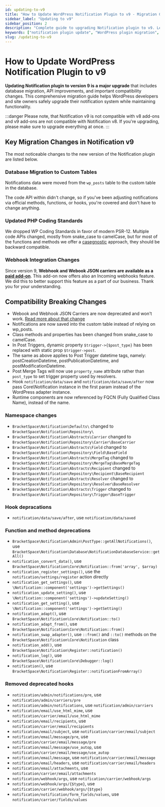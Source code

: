 ```yaml
---
id: updating-to-v9
title: "How to Update WordPress Notification Plugin to v9 - Migration Guide"
sidebar_label: "Updating to v9"
sidebar_position: 2
description: "Complete guide to upgrading Notification plugin to v9. Learn about compatibility changes, database migration, and API updates for WordPress notifications."
keywords: ["notification plugin update", "WordPress plugin migration", "upgrade notification v9", "database migration", "API compatibility", "webhook migration", "WordPress notifications"]
slug: /updating-to-v9
---
```


# How to Update WordPress Notification Plugin to v9

**Updating Notification plugin to version 9 is a major upgrade** that includes database migration, API improvements, and important compatibility changes. This comprehensive migration guide helps WordPress developers and site owners safely upgrade their notification system while maintaining functionality.

:::danger
Please note, that Notification v9 is not compatible with v8 add-ons and v9 add-ons are not compatible with Notification v8. If you're upgrading, please make sure to upgrade everything at once. 
:::

## Key Migration Changes in Notification v9

The most noticeable changes to the new version of the Notification plugin are listed below.

### Database Migration to Custom Tables

Notifications data were moved from the `wp_posts` table to the custom table in the database.

The code API within didn't change, so if you've been adjusting notifications via official methods, functions, or hooks, you're covered and don't have to change anything. 

### Updated PHP Coding Standards

We dropped WP Coding Standards in favor of modern PSR-12. Multiple code APIs changed, mostly from snake_case to camelCase, but for most of the functions and methods we offer a [casegnostic](https://github.com/micropackage/casegnostic) approach, they should be backward compatible.

### Webhook Integration Changes

Since version 9, **Webhook and Webook JSON carriers are available as a** [**paid add-on**](https://bracketspace.com/downloads/notification-webhooks/). This add-on now offers also an Incoming webhooks feature. We did this to better support this feature as a part of our business. Thank you for your understanding.

## **Compatibility Breaking Changes**

* Webook and Webhook JSON Carriers are now deprecated and won't work. [Read more about that change](https://docs.bracketspace.com/notification/extensions/webhooks)
* Notifications are now saved into the custom table instead of relying on wp_posts.
* Class methods and properties has been changed from snake_case to camelCase.
* In Post Triggers, dynamic property `$trigger->{$post_type}` has been replaced with static prop `$trigger->post`.
* The same as above applies to Post Trigger datetime tags, namely: postCreationDatetime, postPublicationDatetime, and postModificationDatetime.
* Post Merge Tags will now use `property_name` attribute rather than `post_type` to set trigger property used by resolvers.
* Hook `notification/data/save` and `notification/data/save/after` now pass Core\Notification instance in the first param instead of the WordPress adapter instance.
* Runtime components are now referenced by FQCN (Fully Qualified Class Name), instead of the name.

### Namespace changes

* `BracketSpace\Notification\Defaults\` changed to `BracketSpace\Notification\Repository\`
* `BracketSpace\Notification\Abstracts\Carrier` changed to `BracketSpace\Notification\Repository\Carrier\BaseCarrier`
* `BracketSpace\Notification\Abstracts\Field` changed to `BracketSpace\Notification\Repository\Field\BaseField`
* `BracketSpace\Notification\Abstracts\MergeTag` changed to `BracketSpace\Notification\Repository\MergeTag\BaseMergeTag`
* `BracketSpace\Notification\Abstracts\Recipient` changed to `BracketSpace\Notification\Repository\Recipient\BaseRecipient`
* `BracketSpace\Notification\Abstracts\Resolver` changed to `BracketSpace\Notification\Repository\Resolver\BaseResolver`
* `BracketSpace\Notification\Abstracts\Trigger` changed to `BracketSpace\Notification\Repository\Trigger\BaseTrigger`

### Hook depracations

* `notification/data/save/after`, use `notification/data/saved`

### Function and method deprecations

* `BracketSpace\Notification\Admin\PostType::getAllNotifications()`, use `BracketSpace\Notification\Database\NotificationDatabaseService::getAll()`
* `notification_convert_data()`, use `BracketSpace\Notification\Core\Notification::from('array', $array)`
* `notification_register_settings()`, use the `notification/settings/register` action directly
* `notification_get_settings()`, use `\Notification::component('settings')->getSettings()`
* `notification_update_setting()`, use `\Notification::component('settings')->updateSetting()`
* `notification_get_setting()`, use `\Notification::component('settings')->getSetting()`
* `notification_adapt()`, use `BracketSpace\Notification\Core\Notification::to()`
* `notification_adapt_from()`, use `BracketSpace\Notification\Core\Notification::from()`
* `notification_swap_adapter()`, use `::from()` and `::to()` methods on the `BracketSpace\Notification\Core\Notification` class
* `notification_add()`, use `BracketSpace\Notification\Register::notification()`
* `notification_log()`, use `BracketSpace\Notification\Core\Debugger::log()`
* `notification()`, use `BracketSpace\Notification\Register::notificationFromArray()`

### Removed deprecated hooks

* `notitication/admin/notifications/pre`, use `notification/admin/carriers/pre`
* `notitication/admin/notifications`, use `notification/admin/carriers`
* `notification/email/use_html_mime`, use `notification/carrier/email/use_html_mime`
* `notification/email/recipients`, use `notification/carrier/email/recipients`
* `notification/email/subject`, use `notification/carrier/email/subject`
* `notification/email/message/pre`, use `notification/carrier/email/message/pre`
* `notification/email/message/use_autop`, use `notification/carrier/email/message/use_autop`
* `notification/email/message`, use `notification/carrier/email/message`
* `notification/email/headers`, use `notification/carrier/email/headers`
* `notification/email/attachments`, use `notification/carrier/email/attachments`
* `notification/webhook/args`, use `notification/carrier/webhook/args`
* `notification/webhook/args/{$type}`, use `notification/carrier/webhook/args/{$type}`
* `notification/notification/form_fields/values`, use `notification/carrier/fields/values`